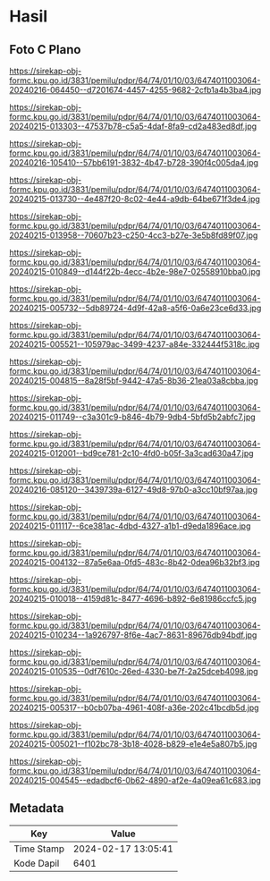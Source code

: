 # Hasil

## Foto C Plano

https://sirekap-obj-formc.kpu.go.id/3831/pemilu/pdpr/64/74/01/10/03/6474011003064-20240216-064450--d7201674-4457-4255-9682-2cfb1a4b3ba4.jpg

https://sirekap-obj-formc.kpu.go.id/3831/pemilu/pdpr/64/74/01/10/03/6474011003064-20240215-013303--47537b78-c5a5-4daf-8fa9-cd2a483ed8df.jpg

https://sirekap-obj-formc.kpu.go.id/3831/pemilu/pdpr/64/74/01/10/03/6474011003064-20240216-105410--57bb6191-3832-4b47-b728-390f4c005da4.jpg

https://sirekap-obj-formc.kpu.go.id/3831/pemilu/pdpr/64/74/01/10/03/6474011003064-20240215-013730--4e487f20-8c02-4e44-a9db-64be671f3de4.jpg

https://sirekap-obj-formc.kpu.go.id/3831/pemilu/pdpr/64/74/01/10/03/6474011003064-20240215-013958--70607b23-c250-4cc3-b27e-3e5b8fd89f07.jpg

https://sirekap-obj-formc.kpu.go.id/3831/pemilu/pdpr/64/74/01/10/03/6474011003064-20240215-010849--d144f22b-4ecc-4b2e-98e7-02558910bba0.jpg

https://sirekap-obj-formc.kpu.go.id/3831/pemilu/pdpr/64/74/01/10/03/6474011003064-20240215-005732--5db89724-4d9f-42a8-a5f6-0a6e23ce6d33.jpg

https://sirekap-obj-formc.kpu.go.id/3831/pemilu/pdpr/64/74/01/10/03/6474011003064-20240215-005521--105979ac-3499-4237-a84e-332444f5318c.jpg

https://sirekap-obj-formc.kpu.go.id/3831/pemilu/pdpr/64/74/01/10/03/6474011003064-20240215-004815--8a28f5bf-9442-47a5-8b36-21ea03a8cbba.jpg

https://sirekap-obj-formc.kpu.go.id/3831/pemilu/pdpr/64/74/01/10/03/6474011003064-20240215-011749--c3a301c9-b846-4b79-9db4-5bfd5b2abfc7.jpg

https://sirekap-obj-formc.kpu.go.id/3831/pemilu/pdpr/64/74/01/10/03/6474011003064-20240215-012001--bd9ce781-2c10-4fd0-b05f-3a3cad630a47.jpg

https://sirekap-obj-formc.kpu.go.id/3831/pemilu/pdpr/64/74/01/10/03/6474011003064-20240216-085120--3439739a-6127-49d8-97b0-a3cc10bf97aa.jpg

https://sirekap-obj-formc.kpu.go.id/3831/pemilu/pdpr/64/74/01/10/03/6474011003064-20240215-011117--6ce381ac-4dbd-4327-a1b1-d9eda1896ace.jpg

https://sirekap-obj-formc.kpu.go.id/3831/pemilu/pdpr/64/74/01/10/03/6474011003064-20240215-004132--87a5e6aa-0fd5-483c-8b42-0dea96b32bf3.jpg

https://sirekap-obj-formc.kpu.go.id/3831/pemilu/pdpr/64/74/01/10/03/6474011003064-20240215-010018--4159d81c-8477-4696-b892-6e81986ccfc5.jpg

https://sirekap-obj-formc.kpu.go.id/3831/pemilu/pdpr/64/74/01/10/03/6474011003064-20240215-010234--1a926797-8f6e-4ac7-8631-89676db94bdf.jpg

https://sirekap-obj-formc.kpu.go.id/3831/pemilu/pdpr/64/74/01/10/03/6474011003064-20240215-010535--0df7610c-26ed-4330-be7f-2a25dceb4098.jpg

https://sirekap-obj-formc.kpu.go.id/3831/pemilu/pdpr/64/74/01/10/03/6474011003064-20240215-005317--b0cb07ba-4961-408f-a36e-202c41bcdb5d.jpg

https://sirekap-obj-formc.kpu.go.id/3831/pemilu/pdpr/64/74/01/10/03/6474011003064-20240215-005021--f102bc78-3b18-4028-b829-e1e4e5a807b5.jpg

https://sirekap-obj-formc.kpu.go.id/3831/pemilu/pdpr/64/74/01/10/03/6474011003064-20240215-004545--edadbcf6-0b62-4890-af2e-4a09ea61c683.jpg


## Metadata

| Key        | Value               |
| ---------- | ------------------- |
| Time Stamp | 2024-02-17 13:05:41 |
| Kode Dapil | 6401                |



